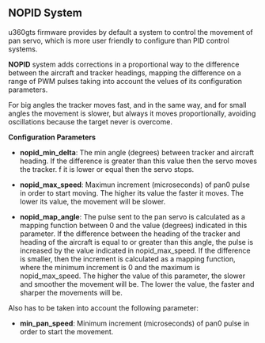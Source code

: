 ## NOPID System

u360gts firmware provides by default a system to control the movement of pan servo, which is more user friendly to configure than PID control systems.

**NOPID** system adds corrections in a proportional way to the difference between the aircraft and tracker headings, mapping the difference on a range of PWM pulses
 taking into account the velues of its configuration parameters.
 
For big angles the tracker moves fast, and in the same way, and for small angles the movement is slower, but always it moves proportionally, avoiding oscillations because the target never is overcome.

**Configuration Parameters**

- **nopid_min_delta**: The min angle (degrees) between tracker and aircraft heading. If the difference is greater than this value then the servo moves the tracker. f it is lower or equal then the servo stops.
    
- **nopid_max_speed**: Maximun increment (microseconds) of pan0 pulse in order to start moving. The higher its value the faster it moves. The lower its value, the movement will be slower.
    
- **nopid_map_angle**: The pulse sent to the pan servo is calculated as a mapping function between 0 and the value (degrees) indicated in this parameter. If the difference between the heading of the tracker and heading of the aircraft is equal to or greater than this angle, the pulse is increased by the value indicated in nopid_max_speed. If the difference is smaller, then the increment is calculated as a mapping function, where the minimum increment is 0 and the maximum is nopid_max_speed. The higher the value of this parameter, the slower and smoother the movement will be. The lower the value, the faster and sharper the movements will be.

Also has to be taken into account the following parameter:

- **min_pan_speed**: Minimum increment (microseconds) of pan0 pulse in order to start the movement.
